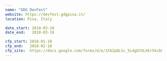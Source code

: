 ```yaml
---
name: "GDG DevFest"
website: https://devfest.gdgpisa.it/
location: Pisa, Italy

date_start: 2018-03-10
date_end:   2018-03-10

cfp_start: 2018-01-10
cfp_end:   2018-02-10
cfp_site:  https://docs.google.com/forms/d/e/1FAIpQLSc_5Ldgb7XLhEr5kcbLPq3LV3La18vKH99Se3WYT_8vcePimA/viewform
---
```

